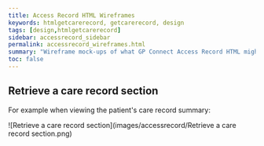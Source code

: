 ```yaml
---
title: Access Record HTML Wireframes
keywords: htmlgetcarerecord, getcarerecord, design
tags: [design,htmlgetcarerecord]
sidebar: accessrecord_sidebar
permalink: accessrecord_wireframes.html
summary: "Wireframe mock-ups of what GP Connect Access Record HTML might look like in a consumer application."
toc: false
---
```


## Retrieve a care record section ##

For example when viewing the patient's care record summary:

![Retrieve a care record section](images/accessrecord/Retrieve a care record section.png)
